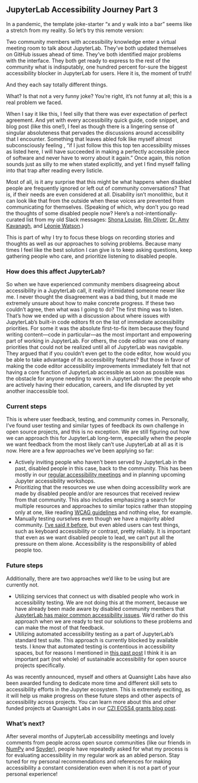 <!--
.. title: Not a checklist: different accessibility needs in JupyterLab
.. slug: not-a-checklist
.. date: 2021-09-14 18:00:00 UTC-00:00
.. author: Isabela Presedo-Floyd
.. tags: Accessibility, JLabA11y, JupyterLab
.. category:
.. link:
.. description:
.. type: text
-->

## JupyterLab Accessibility Journey Part 3

In a pandemic, the template joke-starter “x and y walk into a bar” seems like 
a stretch from my reality. So let’s try this remote version:

Two community members with accessibility knowledge enter a virtual meeting 
room to talk about JupyterLab. They’ve both updated themselves on GitHub issues 
ahead of time. They’ve both identified major problems with the interface. They 
both get ready to express to the rest of the community what is indisputably, 
one hundred percent for-sure the biggest accessibility blocker in JupyterLab 
for users. Here it is, the moment of truth! 

And they each say totally different things. 

What? Is that not a very funny joke? You’re right, it’s not funny at all; this 
is a real problem we faced.

When I say it like this, I feel silly that there was ever expectation of 
perfect agreement. And yet with every accessibility quick guide, code snippet, 
and blog post (like this one!), I feel as though there is a lingering sense of 
singular absoluteness that pervades the discussions around accessibility that 
I encounter. Something that leaves abled folk like myself almost subconsciously 
feeling , “if I just follow this this top ten accessibility misses as listed 
here, I will have succeeded in making a perfectly accessible piece of software 
and never have to worry about it again.” Once again, this notion sounds just as 
silly to me when stated explicitly, and yet I find myself falling into that 
trap after reading every listicle. 

Most of all,  is it any surprise that this might be what happens when disabled 
people are frequently ignored or left out of community conversations? That is, 
if their needs are even considered at all. Disability isn’t monolithic, but it 
can look like that from the outside when these voices are prevented from 
communicating for themselves. (Speaking of which, why don’t you go read the 
thoughts of some disabled people now? Here’s a not-intentionally-curated list 
from my old Slack messages: [Shona Louise](http://www.shonalouise.com/2020/10/im-tired-of-fighting-for-my-rights-as.html), 
[Rin Oliver](https://ckoliver.com/published.html), 
[Dr. Amy Kavanagh](https://twitter.com/BlondeHistorian), 
and [Léonie Watson](https://tink.uk/).)

This is part of why I try to focus these blogs on recording stories and 
thoughts as well as our approaches to solving problems. Because many times I 
feel like the best solution I can give is to keep asking questions, keep 
gathering people who care, and prioritize listening to disabled people.

### How does this affect JupyterLab?

So when we have experienced community members disagreeing about accessibility 
in a JupyterLab call, it really intimidated someone newer like me. I never 
thought the disagreement was a bad thing, but it made me extremely unsure 
about how to make concrete progress. If these two couldn’t agree, then what was 
I going to do? The first thing was to listen. That’s how we ended up with a 
discussion about where issues with JupyterLab’s built-in code editors fit on 
the list of immediate accessibility priorities. For some it was the absolute 
first-to-fix item because they found writing content—code in particular—as the 
most important and empowering part of working in JupyterLab. For others, the 
code editor was one of many priorities that could not be realized until all of 
JupyterLab was navigable. They argued that if you couldn’t even get to the 
code editor, how would you be able to take advantage of its accessibility 
features? But those in favor of making the code editor accessibility 
improvements immediately felt that not having a core function of JupyterLab 
accessible as soon as possible was the obstacle for anyone needing to work in 
JupyterLab now: the people who are actively having their education, careers, 
and life disrupted by yet another inaccessible tool.

### Current steps

This is where user feedback, testing, and community comes in. Personally, I’ve 
found user testing and similar types of feedback its own challenge in open 
source projects, and this is no exception. We are still figuring out how we 
can approach this for JupyterLab long-term, especially when the people we want 
feedback from the most likely can’t use JupyterLab at all as it is now. Here 
are a few approaches we’ve been applying so far:

- Actively inviting people who haven’t been served by JupyterLab in the past, 
disabled people in this case, back to the community. This has been mostly in 
our [regular accessibility meetings](https://jupyter.readthedocs.io/en/latest/community/content-community.html#jupyter-community-meetings) 
and in planning upcoming Jupyter accessibility workshops.
- Prioritizing that the resources we use when doing accessibility work are 
made by disabled people and/or are resources that received review from that 
community. This also includes emphasizing a search for multiple resources and 
approaches to similar topics rather than stopping only at one, like reading 
[WCAG guidelines](https://www.w3.org/TR/WCAG21/) and nothing else, for example.
- Manually testing ourselves even though we have a majority abled community. 
[I’ve said it before](https://labs.quansight.org/blog/2021/03/accessibility-whos-responsible/), 
but even abled users can test things, such as keyboard accessibility or 
contrast, pretty reliably. It is important that even as we want disabled 
people to lead, we can’t put all the pressure on them alone. Accessibility is 
the responsibility of abled people too.

### Future steps

Additionally, there are two approaches we’d like to be using but are currently 
not.

- Utilizing services that connect us with disabled people who work in 
accessibility testing. We are not doing this at the moment, because we have 
already been made aware by disabled community members that 
[JupyterLab has major common accessibility issues](https://github.com/jupyterlab/jupyterlab/issues/9399). 
We’d rather do this approach when we are ready to test our solutions to these 
problems and can make the most of that feedback.
- Utilizing automated accessibility testing as a part of JupyterLab’s standard 
test suite. This approach is currently blocked by available tests. I know that 
automated testing is contentious in accessibility spaces, but for reasons I 
mentioned in [this past post](https://labs.quansight.org/blog/2021/05/putting-out-the-fire/) 
I think it is an important part (not whole) of sustainable accessibility for 
open source projects specifically.

As was recently announced, myself and others at Quansight Labs have also been 
awarded funding to dedicate more time and different skill sets to 
accessibility efforts in the Jupyter ecosystem. This is extremely exciting, as 
it will help us make progress on these future steps and other aspects of 
accessibility across projects. You can learn more about this and other funded 
projects at Quansight Labs in our [CZI EOSS4 grants blog post](https://labs.quansight.org/blog/2021/08/czi-eoss4-grants-at-quansight-labs/).

### What’s next?

After several months of JupyterLab accessibility meetings and lovely comments 
from people across open source communities (like our friends in [NumPy](https://numpy.org/) 
and [Spyder](https://www.spyder-ide.org/)), people have repeatedly asked for 
what my process is for evaluating accessibility in my regular work as an abled 
person. Stay tuned for my personal recommendations and references for making 
accessibility a constant consideration even when it is not a part of your 
personal experience!
